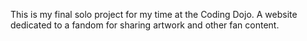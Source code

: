 This is my final solo project for my time at the Coding Dojo. A website dedicated to a fandom for sharing artwork and other fan content.